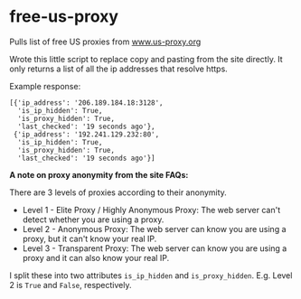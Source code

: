 # free-us-proxy
Pulls list of free US proxies from www.us-proxy.org

Wrote this little script to replace copy and pasting from the site directly. It only returns a list of all the ip addresses that resolve https.

Example response:

```
[{'ip_address': '206.189.184.18:3128',
  'is_ip_hidden': True,
  'is_proxy_hidden': True,
  'last_checked': '19 seconds ago'},
 {'ip_address': '192.241.129.232:80',
  'is_ip_hidden': True,
  'is_proxy_hidden': True,
  'last_checked': '19 seconds ago'}]
  ```
 
  
**A note on proxy anonymity from the site FAQs:**

There are 3 levels of proxies according to their anonymity.

- Level 1 - Elite Proxy / Highly Anonymous Proxy: The web server can't detect whether you are using a proxy.
- Level 2 - Anonymous Proxy: The web server can know you are using a proxy, but it can't know your real IP.
- Level 3 - Transparent Proxy: The web server can know you are using a proxy and it can also know your real IP.

I split these into two attributes `is_ip_hidden` and `is_proxy_hidden`. E.g. Level 2 is `True` and `False`, respectively.

